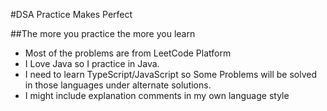 #DSA Practice Makes Perfect

##The more you practice the more you learn

- Most of the problems are from LeetCode Platform
- I Love Java so I practice in Java.
- I need to learn TypeScript/JavaScript so Some Problems will be solved in those languages under alternate solutions.
- I might include explanation comments in my own language style
